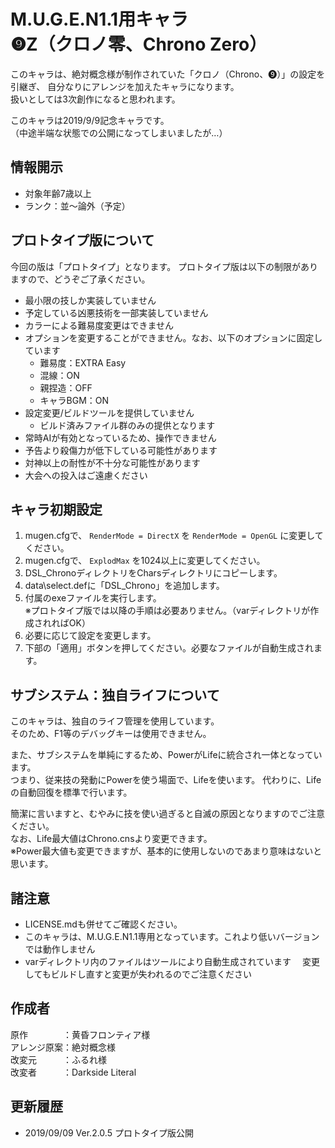 ﻿# M.U.G.E.N1.1用キャラ<br>❾Z（クロノ零、Chrono Zero）

このキャラは、絶対概念様が制作されていた「クロノ（Chrono、❾）」の設定を引継ぎ、
自分なりにアレンジを加えたキャラになります。  
扱いとしては3次創作になると思われます。

このキャラは2019/9/9記念キャラです。  
（中途半端な状態での公開になってしまいましたが…）


## 情報開示
- 対象年齢7歳以上  
- ランク：並～論外（予定）


## プロトタイプ版について
今回の版は「プロトタイプ」となります。
プロトタイプ版は以下の制限がありますので、どうぞご了承ください。
- 最小限の技しか実装していません
- 予定している凶悪技術を一部実装していません
- カラーによる難易度変更はできません
- オプションを変更することができません。なお、以下のオプションに固定しています
    - 難易度：EXTRA Easy
    - 混線：ON
    - 親捏造：OFF
    - キャラBGM：ON
- 設定変更/ビルドツールを提供していません
    - ビルド済みファイル群のみの提供となります
- 常時AIが有効となっているため、操作できません
- 予告より殺傷力が低下している可能性があります
- 対神以上の耐性が不十分な可能性があります
- 大会への投入はご遠慮ください


## キャラ初期設定
1. mugen.cfgで、 `RenderMode = DirectX` を `RenderMode = OpenGL` に変更してください。
2. mugen.cfgで、 `ExplodMax` を1024以上に変更してください。
3. DSL_ChronoディレクトリをCharsディレクトリにコピーします。
4. data\select.defに「DSL_Chrono」を追加します。
5. 付属のexeファイルを実行します。  
    ※プロトタイプ版では以降の手順は必要ありません。（varディレクトリが作成されればOK）
6. 必要に応じて設定を変更します。
7. 下部の「適用」ボタンを押してください。必要なファイルが自動生成されます。


## サブシステム：独自ライフについて
このキャラは、独自のライフ管理を使用しています。  
そのため、F1等のデバッグキーは使用できません。

また、サブシステムを単純にするため、PowerがLifeに統合され一体となっています。  
つまり、従来技の発動にPowerを使う場面で、Lifeを使います。
代わりに、Lifeの自動回復を標準で行います。

簡潔に言いますと、むやみに技を使い過ぎると自滅の原因となりますのでご注意ください。  
なお、Life最大値はChrono.cnsより変更できます。  
※Power最大値も変更できますが、基本的に使用しないのであまり意味はないと思います。


## 諸注意
- LICENSE.mdも併せてご確認ください。
- このキャラは、M.U.G.E.N1.1専用となっています。これより低いバージョンでは動作しません
- varディレクトリ内のファイルはツールにより自動生成されています
　変更してもビルドし直すと変更が失われるのでご注意ください


## 作成者
原作　　　　：黄昏フロンティア様  
アレンジ原案：絶対概念様  
改変元　　　：ふるれ様  
改変者　　　：Darkside Literal


## 更新履歴
- 2019/09/09 Ver.2.0.5 プロトタイプ版公開